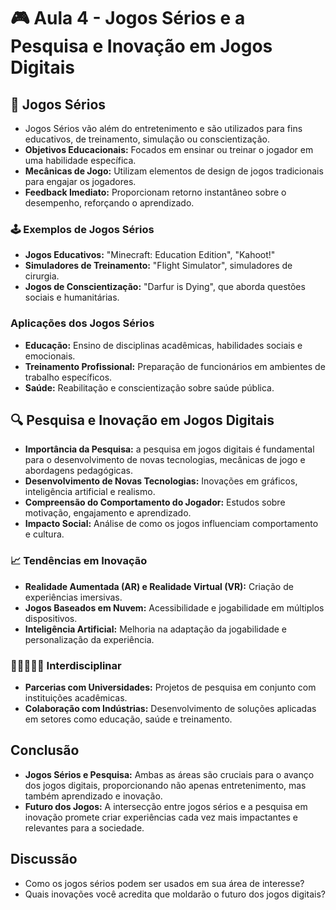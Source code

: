 # 🎮 Aula 4 - Jogos Sérios e a Pesquisa e Inovação em Jogos Digitais

## 🧩 Jogos Sérios
- Jogos Sérios vão além do entretenimento e são utilizados para fins educativos, de treinamento, simulação ou conscientização.
- **Objetivos Educacionais:** Focados em ensinar ou treinar o jogador em uma habilidade específica.
- **Mecânicas de Jogo:** Utilizam elementos de design de jogos tradicionais para engajar os jogadores.
- **Feedback Imediato:** Proporcionam retorno instantâneo sobre o desempenho, reforçando o aprendizado.
  
### 🕹️ Exemplos de Jogos Sérios

- **Jogos Educativos:** "Minecraft: Education Edition", "Kahoot!"
- **Simuladores de Treinamento:** "Flight Simulator", simuladores de cirurgia.
- **Jogos de Conscientização:** "Darfur is Dying", que aborda questões sociais e humanitárias.

### Aplicações dos Jogos Sérios

- **Educação:** Ensino de disciplinas acadêmicas, habilidades sociais e emocionais.
- **Treinamento Profissional:** Preparação de funcionários em ambientes de trabalho específicos.
- **Saúde:** Reabilitação e conscientização sobre saúde pública.

## 🔍 Pesquisa e Inovação em Jogos Digitais

- **Importância da Pesquisa:**  a pesquisa em jogos digitais é fundamental para o desenvolvimento de novas tecnologias, mecânicas de jogo e abordagens pedagógicas.
- **Desenvolvimento de Novas Tecnologias:** Inovações em gráficos, inteligência artificial e realismo.
- **Compreensão do Comportamento do Jogador:** Estudos sobre motivação, engajamento e aprendizado.
- **Impacto Social:** Análise de como os jogos influenciam comportamento e cultura.
  
### 📈 Tendências em Inovação

- **Realidade Aumentada (AR) e Realidade Virtual (VR):** Criação de experiências imersivas.
- **Jogos Baseados em Nuvem:** Acessibilidade e jogabilidade em múltiplos dispositivos.
- **Inteligência Artificial:** Melhoria na adaptação da jogabilidade e personalização da experiência.

### 👨🏾‍🤝‍👩🏻 Interdisciplinar

- **Parcerias com Universidades:** Projetos de pesquisa em conjunto com instituições acadêmicas.
- **Colaboração com Indústrias:** Desenvolvimento de soluções aplicadas em setores como educação, saúde e treinamento.
  
## Conclusão

- **Jogos Sérios e Pesquisa:** Ambas as áreas são cruciais para o avanço dos jogos digitais, proporcionando não apenas entretenimento, mas também aprendizado e inovação.
- **Futuro dos Jogos:** A intersecção entre jogos sérios e a pesquisa em inovação promete criar experiências cada vez mais impactantes e relevantes para a sociedade.

## Discussão

- Como os jogos sérios podem ser usados em sua área de interesse?
- Quais inovações você acredita que moldarão o futuro dos jogos digitais?
